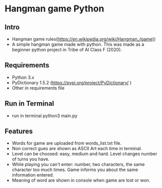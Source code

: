 # Hangman game Python

## Intro
- Hangman game rules(https://en.wikipedia.org/wiki/Hangman_(game))
- A simple hangman game made with python. This was made as a beginner python project in Tribe of AI Class F (2020).
## Requirements
- Python 3.x
- PyDictionary 1.5.2 (https://pypi.org/project/PyDictionary/ )
- Other in requirements file
## Run in Terminal
- run in terminal python3 main.py
## Features
- Words for game are uploaded from words_list.txt file. 
- Non correct gues are shown as ASCII Art each time in terminal.
- Level can be choosed: easy, medium and hard. Level changes number of turns you have.
- While playing you can't enter: number, two characters, the same character too much times. Game informs you about the same information entered. 
- Meaning of word are shown in console when game are lost or won.
